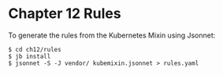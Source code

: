 # Chapter 12 Rules
To generate the rules from the Kubernetes Mixin using Jsonnet:

```console
$ cd ch12/rules
$ jb install
$ jsonnet -S -J vendor/ kubemixin.jsonnet > rules.yaml
```
